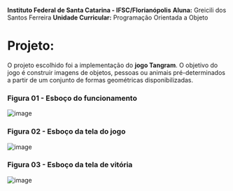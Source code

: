 **Instituto Federal de Santa Catarina - IFSC/Florianópolis**
**Aluna:** Greicili dos Santos Ferreira
**Unidade Curricular:** Programação Orientada a Objeto

# Projeto:
O projeto escolhido foi a implementação do **jogo Tangram**. O objetivo do jogo é construir imagens de objetos, pessoas ou animais pré-determinados a partir de um conjunto de formas geométricas disponibilizadas.

### Figura 01 - Esboço do funcionamento
![image](https://github.com/Greicili/Tangram/assets/81031562/5898fa1d-c8f5-41c4-9d44-e8080f66b8a1)

### Figura 02 - Esboço da tela do jogo
![image](https://github.com/Greicili/Tangram/assets/81031562/070f18c0-b7a6-4cd5-b19f-b005e8dbf4a7)

### Figura 03 - Esboço da tela de vitória
![image](https://github.com/Greicili/Tangram/assets/81031562/06227a14-b476-41de-8453-a988bfb278b5)




